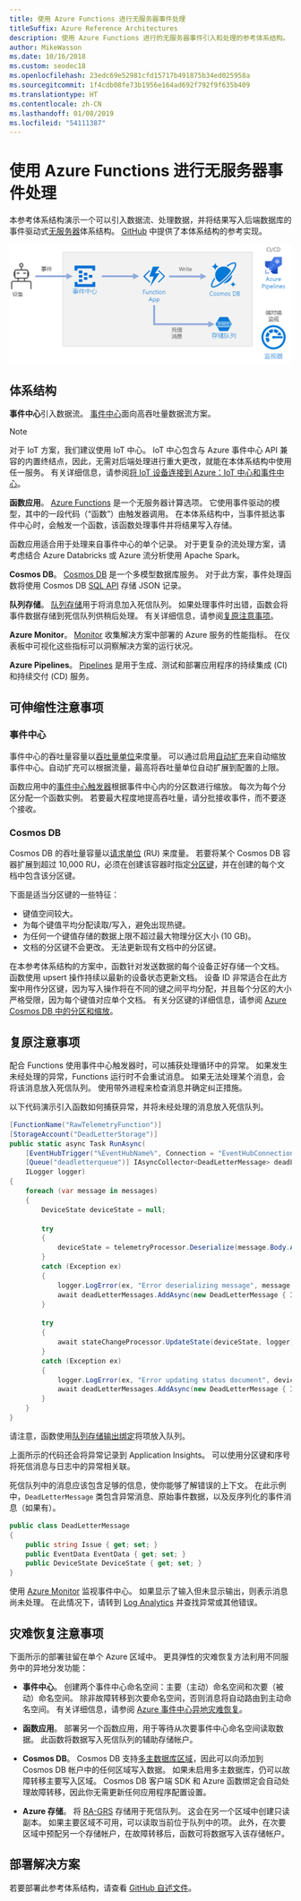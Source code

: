 ```yaml
---
title: 使用 Azure Functions 进行无服务器事件处理
titleSuffix: Azure Reference Architectures
description: 使用 Azure Functions 进行的无服务器事件引入和处理的参考体系结构。
author: MikeWasson
ms.date: 10/16/2018
ms.custom: seodec18
ms.openlocfilehash: 23edc69e52981cfd15717b491875b34ed025958a
ms.sourcegitcommit: 1f4cdb08fe73b1956e164ad692f792f9f635b409
ms.translationtype: HT
ms.contentlocale: zh-CN
ms.lasthandoff: 01/08/2019
ms.locfileid: "54111387"
---
```

# <a name="serverless-event-processing-using-azure-functions"></a>使用 Azure Functions 进行无服务器事件处理

本参考体系结构演示一个可以引入数据流、处理数据，并将结果写入后端数据库的事件驱动式[无服务器](https://azure.microsoft.com/solutions/serverless/)体系结构。 [GitHub][github] 中提供了本体系结构的参考实现。

![使用 Azure Functions 进行的无服务器事件处理的参考体系结构](./_images/serverless-event-processing.png)

## <a name="architecture"></a>体系结构

**事件中心**引入数据流。 [事件中心][eh]面向高吞吐量数据流方案。

> [!NOTE]
> 对于 IoT 方案，我们建议使用 IoT 中心。 IoT 中心包含与 Azure 事件中心 API 兼容的内置终结点，因此，无需对后端处理进行重大更改，就能在本体系结构中使用任一服务。 有关详细信息，请参阅[将 IoT 设备连接到 Azure：IoT 中心和事件中心][iot]。

**函数应用**。 [Azure Functions][functions] 是一个无服务器计算选项。 它使用事件驱动的模型，其中的一段代码（“函数”）由触发器调用。 在本体系结构中，当事件抵达事件中心时，会触发一个函数，该函数处理事件并将结果写入存储。

函数应用适合用于处理来自事件中心的单个记录。 对于更复杂的流处理方案，请考虑结合 Azure Databricks 或 Azure 流分析使用 Apache Spark。

**Cosmos DB**。 [Cosmos DB][cosmosdb] 是一个多模型数据库服务。 对于此方案，事件处理函数将使用 Cosmos DB [SQL API][cosmosdb-sql] 存储 JSON 记录。

**队列存储**。 [队列存储][queue]用于将消息加入死信队列。 如果处理事件时出错，函数会将事件数据存储到死信队列供稍后处理。 有关详细信息，请参阅[复原注意事项](#resiliency-considerations)。

**Azure Monitor**。 [Monitor][monitor] 收集解决方案中部署的 Azure 服务的性能指标。 在仪表板中可视化这些指标可以洞察解决方案的运行状况。

**Azure Pipelines**。 [Pipelines][pipelines] 是用于生成、测试和部署应用程序的持续集成 (CI) 和持续交付 (CD) 服务。

## <a name="scalability-considerations"></a>可伸缩性注意事项

### <a name="event-hubs"></a>事件中心

事件中心的吞吐量容量以[吞吐量单位][eh-throughput]来度量。 可以通过启用[自动扩充][eh-autoscale]来自动缩放事件中心。自动扩充可以根据流量，最高将吞吐量单位自动扩展到配置的上限。

函数应用中的[事件中心触发器][eh-trigger]根据事件中心内的分区数进行缩放。 每次为每个分区分配一个函数实例。 若要最大程度地提高吞吐量，请分批接收事件，而不要逐个接收。

### <a name="cosmos-db"></a>Cosmos DB

Cosmos DB 的吞吐量容量以[请求单位][ru] (RU) 来度量。 若要将某个 Cosmos DB 容器扩展到超过 10,000 RU，必须在创建该容器时指定[分区键][partition-key]，并在创建的每个文档中包含该分区键。

下面是适当分区键的一些特征：

- 键值空间较大。
- 为每个键值平均分配读取/写入，避免出现热键。
- 为任何一个键值存储的数据上限不超过最大物理分区大小 (10 GB)。
- 文档的分区键不会更改。 无法更新现有文档中的分区键。

在本参考体系结构的方案中，函数针对发送数据的每个设备正好存储一个文档。 函数使用 upsert 操作持续以最新的设备状态更新文档。 设备 ID 非常适合在此方案中用作分区键，因为写入操作将在不同的键之间平均分配，并且每个分区的大小严格受限，因为每个键值对应单个文档。 有关分区键的详细信息，请参阅 [Azure Cosmos DB 中的分区和缩放][cosmosdb-scale]。

## <a name="resiliency-considerations"></a>复原注意事项

配合 Functions 使用事件中心触发器时，可以捕获处理循环中的异常。 如果发生未经处理的异常，Functions 运行时不会重试消息。 如果无法处理某个消息，会将该消息放入死信队列。 使用带外进程来检查消息并确定纠正措施。

以下代码演示引入函数如何捕获异常，并将未经处理的消息放入死信队列。

```csharp
[FunctionName("RawTelemetryFunction")]
[StorageAccount("DeadLetterStorage")]
public static async Task RunAsync(
    [EventHubTrigger("%EventHubName%", Connection = "EventHubConnection", ConsumerGroup ="%EventHubConsumerGroup%")]EventData[] messages,
    [Queue("deadletterqueue")] IAsyncCollector<DeadLetterMessage> deadLetterMessages,
    ILogger logger)
{
    foreach (var message in messages)
    {
        DeviceState deviceState = null;

        try
        {
            deviceState = telemetryProcessor.Deserialize(message.Body.Array, logger);
        }
        catch (Exception ex)
        {
            logger.LogError(ex, "Error deserializing message", message.SystemProperties.PartitionKey, message.SystemProperties.SequenceNumber);
            await deadLetterMessages.AddAsync(new DeadLetterMessage { Issue = ex.Message, EventData = message });
        }

        try
        {
            await stateChangeProcessor.UpdateState(deviceState, logger);
        }
        catch (Exception ex)
        {
            logger.LogError(ex, "Error updating status document", deviceState);
            await deadLetterMessages.AddAsync(new DeadLetterMessage { Issue = ex.Message, EventData = message, DeviceState = deviceState });
        }
    }
}
```

请注意，函数使用[队列存储输出绑定][queue-binding]将项放入队列。

上面所示的代码还会将异常记录到 Application Insights。 可以使用分区键和序号将死信消息与日志中的异常相关联。

死信队列中的消息应该包含足够的信息，使你能够了解错误的上下文。 在此示例中，`DeadLetterMessage` 类包含异常消息、原始事件数据，以及反序列化的事件消息（如果有）。

```csharp
public class DeadLetterMessage
{
    public string Issue { get; set; }
    public EventData EventData { get; set; }
    public DeviceState DeviceState { get; set; }
}
```

使用 [Azure Monitor][monitor] 监视事件中心。 如果显示了输入但未显示输出，则表示消息尚未处理。 在此情况下，请转到 [Log Analytics][log-analytics] 并查找异常或其他错误。

## <a name="disaster-recovery-considerations"></a>灾难恢复注意事项

下面所示的部署驻留在单个 Azure 区域中。 更具弹性的灾难恢复方法利用不同服务中的异地分发功能：

- **事件中心**。 创建两个事件中心命名空间：主要（主动）命名空间和次要（被动）命名空间。 除非故障转移到次要命名空间，否则消息将自动路由到主动命名空间。 有关详细信息，请参阅 [Azure 事件中心异地灾难恢复][eh-dr]。

- **函数应用**。 部署另一个函数应用，用于等待从次要事件中心命名空间读取数据。 此函数将数据写入死信队列的辅助存储帐户。

- **Cosmos DB**。 Cosmos DB 支持[多主数据库区域][cosmosdb-geo]，因此可以向添加到 Cosmos DB 帐户中的任何区域写入数据。 如果未启用多主数据库，仍可以故障转移主要写入区域。 Cosmos DB 客户端 SDK 和 Azure 函数绑定会自动处理故障转移，因此你无需更新任何应用程序配置设置。

- **Azure 存储**。 将 [RA-GRS][ra-grs] 存储用于死信队列。 这会在另一个区域中创建只读副本。 如果主要区域不可用，可以读取当前位于队列中的项。 此外，在次要区域中预配另一个存储帐户，在故障转移后，函数可将数据写入该存储帐户。

## <a name="deploy-the-solution"></a>部署解决方案

若要部署此参考体系结构，请查看 [GitHub 自述文件][readme]。

<!-- links -->

[cosmosdb]: /azure/cosmos-db/introduction
[cosmosdb-geo]: /azure/cosmos-db/distribute-data-globally
[cosmosdb-scale]: /azure/cosmos-db/partition-data
[cosmosdb-sql]: /azure/cosmos-db/sql-api-introduction
[eh]: /azure/event-hubs/
[eh-autoscale]: /azure/event-hubs/event-hubs-auto-inflate
[eh-dr]: /azure/event-hubs/event-hubs-geo-dr
[eh-throughput]: /azure/event-hubs/event-hubs-features#throughput-units
[eh-trigger]: /azure/azure-functions/functions-bindings-event-hubs
[functions]: /azure/azure-functions/functions-overview
[iot]: /azure/iot-hub/iot-hub-compare-event-hubs
[log-analytics]: /azure/log-analytics/log-analytics-queries
[monitor]: /azure/azure-monitor/overview
[partition-key]: /azure/cosmos-db/partition-data
[pipelines]: /azure/devops/pipelines/index
[queue]: /azure/storage/queues/storage-queues-introduction
[queue-binding]: /azure/azure-functions/functions-bindings-storage-queue#output
[ra-grs]: /azure/storage/common/storage-redundancy-grs
[ru]: /azure/cosmos-db/request-units

[github]: https://github.com/mspnp/serverless-reference-implementation
[readme]: https://github.com/mspnp/serverless-reference-implementation/blob/master/README.md
